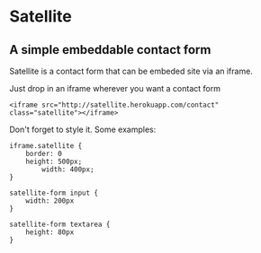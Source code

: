 # Satellite

## A simple embeddable contact form

Satellite is a contact form that can be embeded site via an iframe.

Just drop in an iframe wherever you want a contact form

    <iframe src="http://satellite.herokuapp.com/contact" class="satellite"></iframe>

Don't forget to style it. Some examples:

    iframe.satellite {
    	border: 0
    	height: 500px;
			width: 400px;
    }

    satellite-form input {
    	width: 200px
    }

    satellite-form textarea {
    	height: 80px
    }